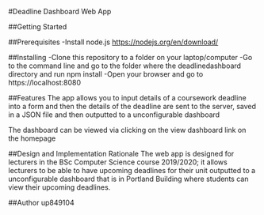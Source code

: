 #Deadline Dashboard Web App

##Getting Started

##Prerequisites
-Install node.js https://nodejs.org/en/download/

##Installing
-Clone this repository to a folder on your laptop/computer
-Go to the command line and go to the folder where the deadlinedashboard directory and run npm install
-Open your browser and go to https://localhost:8080

##Features
The app allows you to input details of a coursework deadline
into a form and then the details of the deadline are sent to
the server, saved in a JSON file and then outputted to a
unconfigurable dashboard

The dashboard can be viewed via clicking on the view dashboard link on the homepage

##Design and Implementation Rationale
The web app is designed for lecturers in the BSc Computer Science course 2019/2020; it allows lecturers to be able to have upcoming deadlines for their unit outputted to a unconfigurable dashboard that is in Portland Building where students can view their upcoming deadlines.

##Author
up849104
